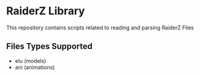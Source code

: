 # RaiderZ Library
This repository contains scripts related to reading and parsing RaiderZ Files

## Files Types Supported
* elu (models)
* ani (animations)
<!--- * RaiderZ material xml files --->
